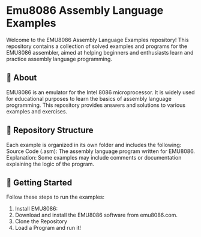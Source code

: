 ﻿# Emu8086 Assembly Language Examples
Welcome to the EMU8086 Assembly Language Examples repository! This repository contains a collection of solved examples and programs for the EMU8086 assembler, aimed at helping beginners and enthusiasts learn and practice assembly language programming.

## 📖 About
EMU8086 is an emulator for the Intel 8086 microprocessor. It is widely used for educational purposes to learn the basics of assembly language programming. This repository provides answers and solutions to various examples and exercises.

## 📂 Repository Structure
Each example is organized in its own folder and includes the following:
Source Code (.asm): The assembly language program written for EMU8086.
Explanation: Some examples may include comments or documentation explaining the logic of the program.

## 🚀 Getting Started
Follow these steps to run the examples:
1. Install EMU8086:
2. Download and install the EMU8086 software from emu8086.com.
3. Clone the Repository
4. Load a Program and run it!
